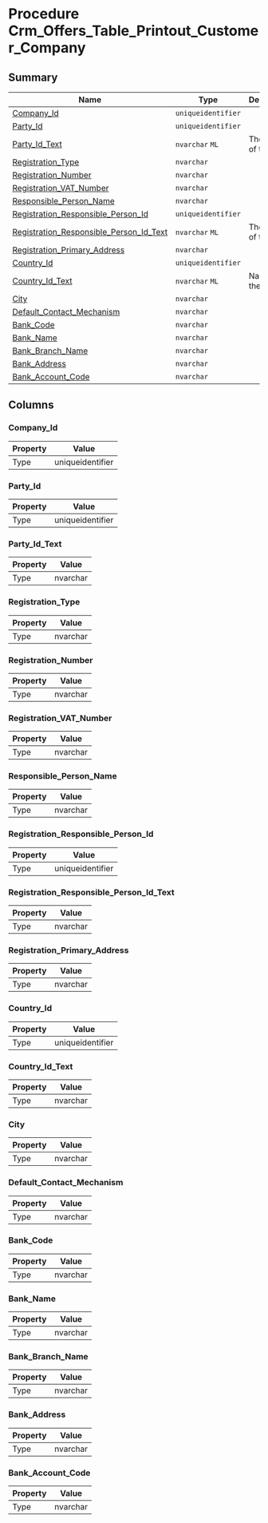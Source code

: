 # Procedure Crm_Offers_Table_Printout_Customer_Company


## Summary

| Name | Type | Description |
| - | - | --- |
|[Company_Id](#company_id)|`uniqueidentifier` ||
|[Party_Id](#party_id)|`uniqueidentifier` ||
|[Party_Id_Text](#party_id_text)|`nvarchar` `ML`|The name of the party|
|[Registration_Type](#registration_type)|`nvarchar` ||
|[Registration_Number](#registration_number)|`nvarchar` ||
|[Registration_VAT_Number](#registration_vat_number)|`nvarchar` ||
|[Responsible_Person_Name](#responsible_person_name)|`nvarchar` ||
|[Registration_Responsible_Person_Id](#registration_responsible_person_id)|`uniqueidentifier` ||
|[Registration_Responsible_Person_Id_Text](#registration_responsible_person_id_text)|`nvarchar` `ML`|The name of the party|
|[Registration_Primary_Address](#registration_primary_address)|`nvarchar` ||
|[Country_Id](#country_id)|`uniqueidentifier` ||
|[Country_Id_Text](#country_id_text)|`nvarchar` `ML`|Name of the country|
|[City](#city)|`nvarchar` ||
|[Default_Contact_Mechanism](#default_contact_mechanism)|`nvarchar` ||
|[Bank_Code](#bank_code)|`nvarchar` ||
|[Bank_Name](#bank_name)|`nvarchar` ||
|[Bank_Branch_Name](#bank_branch_name)|`nvarchar` ||
|[Bank_Address](#bank_address)|`nvarchar` ||
|[Bank_Account_Code](#bank_account_code)|`nvarchar` ||

## Columns

### Company_Id

| Property | Value |
| - | - |
|Type|uniqueidentifier|

### Party_Id

| Property | Value |
| - | - |
|Type|uniqueidentifier|

### Party_Id_Text

| Property | Value |
| - | - |
|Type|nvarchar|

### Registration_Type

| Property | Value |
| - | - |
|Type|nvarchar|

### Registration_Number

| Property | Value |
| - | - |
|Type|nvarchar|

### Registration_VAT_Number

| Property | Value |
| - | - |
|Type|nvarchar|

### Responsible_Person_Name

| Property | Value |
| - | - |
|Type|nvarchar|

### Registration_Responsible_Person_Id

| Property | Value |
| - | - |
|Type|uniqueidentifier|

### Registration_Responsible_Person_Id_Text

| Property | Value |
| - | - |
|Type|nvarchar|

### Registration_Primary_Address

| Property | Value |
| - | - |
|Type|nvarchar|

### Country_Id

| Property | Value |
| - | - |
|Type|uniqueidentifier|

### Country_Id_Text

| Property | Value |
| - | - |
|Type|nvarchar|

### City

| Property | Value |
| - | - |
|Type|nvarchar|

### Default_Contact_Mechanism

| Property | Value |
| - | - |
|Type|nvarchar|

### Bank_Code

| Property | Value |
| - | - |
|Type|nvarchar|

### Bank_Name

| Property | Value |
| - | - |
|Type|nvarchar|

### Bank_Branch_Name

| Property | Value |
| - | - |
|Type|nvarchar|

### Bank_Address

| Property | Value |
| - | - |
|Type|nvarchar|

### Bank_Account_Code

| Property | Value |
| - | - |
|Type|nvarchar|


